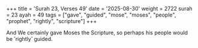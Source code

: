 +++
title = 'Surah 23, Verses 49'
date = '2025-08-30'
weight = 2722
surah = 23
ayah = 49
tags = ["gave", "guided", "mose", "moses", "people", "prophet", "rightly", "scripture"]
+++

And We certainly gave Moses the Scripture, so perhaps his people would be ˹rightly˺ guided.